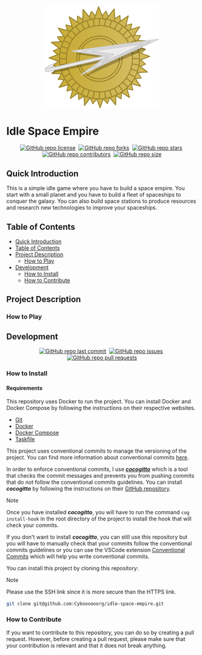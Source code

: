 <div align="center" markdown="1">

<img src="./docs/pictures/ise_logo.png" alt="Idle Space Empire Logo" width="300"/>

</div>

# Idle Space Empire

<div align="center" markdown="1">

[![GitHub repo license](https://img.shields.io/github/license/Cyboooooorg/idle-space-empire?style=flat&logo=github&logoColor=whitesmoke&label=License)](https://www.gnu.org/licenses/gpl-3.0.fr.html)&#160;
[![GitHub repo forks](https://img.shields.io/github/forks/Cyboooooorg/idle-space-empire?style=flat&logo=github&logoColor=whitesmoke&label=Forks)](https://github.com/Cyboooooorg/idle-space-empire/network)&#160;
[![GitHub repo stars](https://img.shields.io/github/stars/Cyboooooorg/idle-space-empire?style=flat&logo=github&logoColor=whitesmoke&label=Stars)](https://github.com/Cyboooooorg/idle-space-empire/stargazers)&#160;
[![GitHub repo contributors](https://img.shields.io/github/contributors-anon/Cyboooooorg/idle-space-empire?style=flat&logo=github&logoColor=whitesmoke&label=Contributors)](https://github.com/Cyboooooorg/idle-space-empire/graphs/contributors)&#160;
[![GitHub repo size](https://img.shields.io/github/repo-size/Cyboooooorg/idle-space-empire?style=flat&logo=github&logoColor=whitesmoke&label=Repo%20Size)](https://github.com/Cyboooooorg/idle-space-empire/archive/refs/heads/main.zip)

</div>

## Quick Introduction

This is a simple idle game where you have to build a space empire. You start with a small planet and you have to build a fleet of spaceships to conquer the galaxy. You can also build space stations to produce resources and research new technologies to improve your spaceships.

## Table of Contents

- [Quick Introduction](#quick-introduction)
- [Table of Contents](#table-of-contents)
- [Project Description](#project-description)
  - [How to Play](#how-to-play)
- [Development](#development)
  - [How to Install](#how-to-install)
  - [How to Contribute](#how-to-contribute)

## Project Description

<!-- TODO: Add project description -->

### How to Play

<!-- TODO: Add "How to Play" guidelines -->

## Development

<div align="center" markdown="1">

[![GitHub repo last commit](https://img.shields.io/github/last-commit/Cyboooooorg/idle-space-empire?style=flat&logo=github&logoColor=whitesmoke&label=Last%20Commit)](https://github.com/Cyboooooorg/idle-space-empire/graphs/commit-activity)&#160;
[![GitHub repo issues](https://img.shields.io/github/issues/Cyboooooorg/idle-space-empire?style=flat&logo=github&logoColor=whitesmoke&label=Issues)](https://github.com/Cyboooooorg/idle-space-empire/issues)&#160;
[![GitHub repo pull requests](https://img.shields.io/github/issues-pr/Cyboooooorg/idle-space-empire?style=flat&logo=github&logoColor=whitesmoke&label=Pull%20Requests)](https://github.com/Cyboooooorg/idle-space-empire/pulls)

</div>

### How to Install

#### Requirements

This repository uses Docker to run the project. You can install Docker and Docker Compose by following the instructions on their respective websites.

- [Git](https://git-scm.com/)
- [Docker](https://www.docker.com/)
- [Docker Compose](https://docs.docker.com/compose/)
- [Taskfile](https://taskfile.dev/#/installation)

This project uses conventional commits to manage the versioning of the project. You can find more information about conventional commits [here](https://www.conventionalcommits.org/en/v1.0.0/).

In order to enforce conventional commits, I use **_[cocogitto](https://docs.cocogitto.io)_** which is a tool that checks the commit messages and prevents you from pushing commits that do not follow the conventional commits guidelines. You can install **_cocogitto_** by following the instructions on their [GitHub repository](https://github.com/cocogitto/cocogitto).

> [!NOTE]
> Once you have installed **_cocogitto_**, you will have to run the command `cog install-hook` in the root directory of the project to install the hook that will check your commits.

If you don't want to install **_cocogitto_**, you can still use this repository but you will have to manually check that your commits follow the conventional commits guidelines or you can use the VSCode extension [Conventional Commits](https://marketplace.visualstudio.com/items?itemName=vivaxy.vscode-conventional-commits) which will help you write conventional commits.

You can install this project by cloning this repository:

> [!NOTE]
> Please use the SSH link since it is more secure than the HTTPS link.

```bash
git clone git@github.com:Cyboooooorg/idle-space-empire.git
```

### How to Contribute

If you want to contribute to this repository, you can do so by creating a pull request. However, before creating a pull request, please make sure that your contribution is relevant and that it does not break anything.
